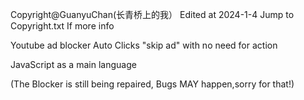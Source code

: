 Copyright@GuanyuChan(长青桥上的我）
Edited at 2024-1-4
Jump to Copyright.txt If more info


Youtube ad blocker
Auto Clicks "skip ad" with no need for action


JavaScript as a main language


(The Blocker is still being repaired, Bugs MAY happen,sorry for that!)
